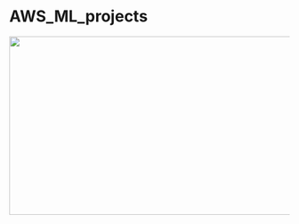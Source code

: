 # AWS_ML_projects

<p align="center">
  <img height="320" width="800" src="https://github.com/RishikeshDhayarkar/cs224n/blob/main/aws_ml_proj_pics/nlp_1.png">
</p>  
